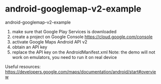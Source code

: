 android-googlemap-v2-example
============================

android-googlemap-v2-example

1. make sure that Google Play Services is downloaded 
2. create a project on Google Console https://cloud.google.com/console
3. activate Google Maps Android API v2
4. obtain an API key
5. replace the API key on the AndroidManifest.xml
Note: the demo will not work on emulators, you need to run it on real device

Useful resources:
https://developers.google.com/maps/documentation/android/start#overview

